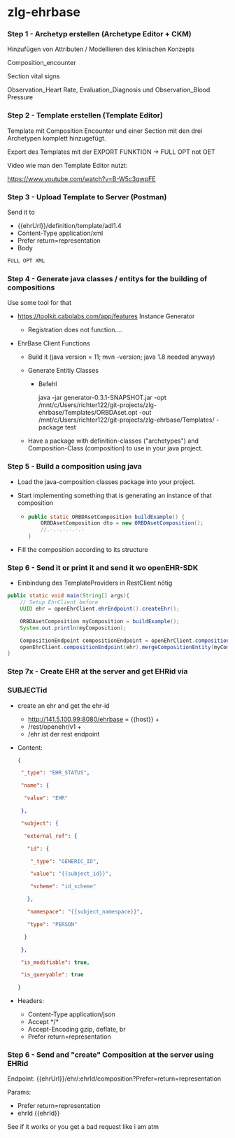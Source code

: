 # zlg-ehrbase

### Step 1 - Archetyp erstellen (Archetype Editor + CKM)

Hinzufügen von Attributen / Modellieren des klinischen Konzepts

Composition_encounter

Section vital signs

Observation_Heart Rate, Evaluation_Diagnosis und   Observation_Blood Pressure



### Step 2 - Template erstellen (Template Editor)

Template mit Composition Encounter und einer Section mit den drei Archetypen komplett hinzugefügt.

Export des Templates mit der EXPORT FUNKTION -> FULL OPT not OET

Video wie man den Template Editor nutzt: 

https://www.youtube.com/watch?v=B-W5c3qwpFE



### Step 3 - Upload Template to Server (Postman)

Send it to 

- {{ehrUrl}}/definition/template/adl1.4
- Content-Type application/xml
- Prefer  return=representation
- Body

```xml
FULL OPT XML
```



### Step 4 - Generate java classes / entitys for the building of compositions

Use some tool for that

- https://toolkit.cabolabs.com/app/features   Instance Generator

  - Registration does not function....

- EhrBase Client Functions

  - Build it (java version = 11; mvn -version; java 1.8 needed anyway)

  - Generate Entitiy Classes

    - Befehl

      java -jar generator-0.3.1-SNAPSHOT.jar -opt /mnt/c/Users/richter122/git-projects/zlg-ehrbase/Templates/ORBDAset.opt -out /mnt/c/Users/richter122/git-projects/zlg-ehrbase/Templates/ -package test

  - Have a package with definition-classes ("archetypes") and Composition-Class (composition) to use in your java project.

### Step 5 - Build a composition using java

- Load the java-composition classes package into your project.

- Start implementing something that is generating an instance of that composition

  - ```java
    public static ORBDAsetComposition buildExample() {
        ORBDAsetComposition dto = new ORBDAsetComposition();
    	//.-.-.-.-.-.-
    }
    ```

- Fill the composition according to its structure

### Step 6 - Send it or print it and send it wo openEHR-SDK

- Einbindung des TemplateProviders in RestClient nötig

```java
public static void main(String[] args){
    // Setup EhrClient before
    UUID ehr = openEhrClient.ehrEndpoint().createEhr();

    ORBDAsetComposition myComposition = buildExample();
    System.out.println(myComposition);

    CompositionEndpoint compositionEndpoint = openEhrClient.compositionEndpoint(ehr);
    openEhrClient.compositionEndpoint(ehr).mergeCompositionEntity(myComposition);
}
```

### Step 7x - Create EHR at the server and get EHRid via 

### SUBJECTid

- create an ehr and get the ehr-id

  - http://141.5.100.99:8080/ehrbase = {{host}} +
  - /rest/openehr/v1                                                +
  - /ehr                                              ist der rest endpoint

- Content:

  ```json
  {
  
   "_type": "EHR_STATUS",
  
   "name": {
  
    "value": "EHR"
  
   },
  
   "subject": {
  
    "external_ref": {
  
     "id": {
  
  ​    "_type": "GENERIC_ID",
  
  ​    "value": "{{subject_id}}",
  
  ​    "scheme": "id_scheme"
  
     },
  
     "namespace": "{{subject_namespace}}",
  
     "type": "PERSON"
  
    }
  
   },
  
   "is_modifiable": true,
  
   "is_queryable": true
  
  }
  ```

  

- Headers:

  - Content-Type   application/json
  - Accept       \*/*
  - Accept-Encoding      gzip, deflate, br
  - Prefer     return=representation



### Step 6 - Send and "create" Composition at the server using EHRid

Endpoint: {{ehrUrl}}/ehr/:ehrId/composition?Prefer=return=representation

Params: 

- Prefer              return=representation
- ehrId                {{ehrId}}

See if it works or you get a bad request like i am atm